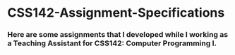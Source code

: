 # CSS142-Assignment-Specifications

### Here are some assignments that I developed while I working as a Teaching Assistant for CSS142: Computer Programming I.
